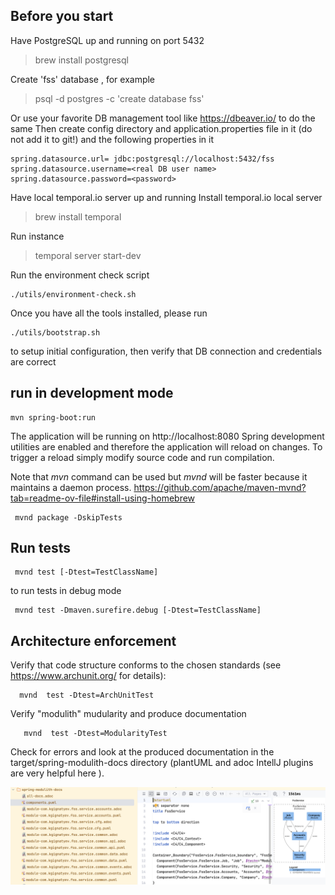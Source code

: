 Before you start
---

Have PostgreSQL up and running on port 5432
>brew install postgresql

Create 'fss' database , for example
>  psql -d postgres  -c 'create database fss'

Or use your favorite DB management tool like https://dbeaver.io/ to do the same
Then create config directory and application.properties file in it (do not add it to git!)
and the following properties in it
```text
spring.datasource.url= jdbc:postgresql://localhost:5432/fss
spring.datasource.username=<real DB user name>
spring.datasource.password=<password>
```

Have local temporal.io server up and running
Install temporal.io local server
> brew install temporal

Run instance
> temporal server start-dev

Run the environment check script
```shell
./utils/environment-check.sh
```
Once you have all the tools installed, please run 
```shell
./utils/bootstrap.sh
```
to setup initial configuration, then verify that DB connection and credentials are correct

run in development mode
---
```shell    
mvn spring-boot:run 
```
The application will be running on http://localhost:8080
Spring development utilities are enabled
and therefore the application will reload on changes. To trigger a reload simply 
modify source code and run compilation.

Note that *mvn* command can be used but *mvnd* will be faster because it maintains a daemon process.
https://github.com/apache/maven-mvnd?tab=readme-ov-file#install-using-homebrew

```shell
 mvnd package -DskipTests
```



Run tests
---
```shell
 mvnd test [-Dtest=TestClassName]
```

to run tests in debug mode
```shell
 mvnd test -Dmaven.surefire.debug [-Dtest=TestClassName]
```

Architecture enforcement
---

Verify that code structure conforms to the chosen standards (see https://www.archunit.org/ for details): 
```shell
  mvnd  test -Dtest=ArchUnitTest
```

Verify "modulith" mudularity and produce documentation
```shell
   mvnd  test -Dtest=ModularityTest
```
Check for errors and look at the produced documentation in the target/spring-modulith-docs
directory (plantUML and adoc IntellJ plugins are very helpful here ).

![modulith-report.png](docs/modulith-report.png)
